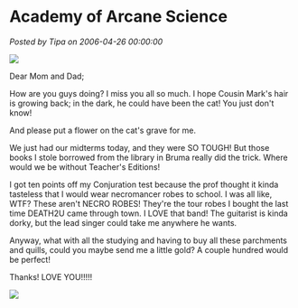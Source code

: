 # Academy of Arcane Science

*Posted by Tipa on 2006-04-26 00:00:00*

![](../../../images/academy.jpg)

Dear Mom and Dad;

How are you guys doing? I miss you all so much. I hope Cousin Mark's hair is growing back; in the dark, he could have been the cat! You just don't know!

And please put a flower on the cat's grave for me.

We just had our midterms today, and they were SO TOUGH! But those books I stole borrowed from the library in Bruma really did the trick. Where would we be without Teacher's Editions!

I got ten points off my Conjuration test because the prof thought it kinda tasteless that I would wear necromancer robes to school. I was all like, WTF? These aren't NECRO ROBES! They're the tour robes I bought the last time DEATH2U came through town. I LOVE that band! The guitarist is kinda dorky, but the lead singer could take me anywhere he wants.

Anyway, what with all the studying and having to buy all these parchments and quills, could you maybe send me a little gold? A couple hundred would be perfect!

Thanks! LOVE YOU!!!!!

![](../../../images/boethia.jpg)
